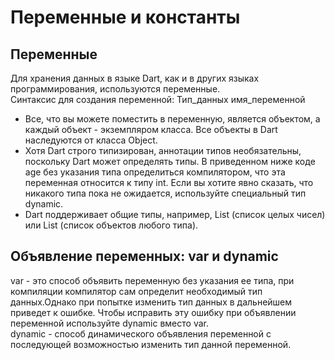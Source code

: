 # Переменные и константы

## Переменные
Для хранения данных в языке Dart, как и в других языках программирования, используются переменные.<br>
Синтаксис для создания переменной: Тип_данных имя_переменной<br>
- Все, что вы можете поместить в переменную, является объектом, а каждый объект - экземпляром класса. Все объекты в Dart наследуются от класса Object.
- Хотя Dart строго типизирован, аннотации типов необязательны, поскольку Dart может определять типы. В приведенном ниже коде age без указания типа определиться компилятором, что эта переменная относится к типу int. Если вы хотите явно сказать, что никакого типа пока не ожидается, используйте специальный тип dynamic.
- Dart поддерживает общие типы, например, List<int> (список целых чисел) или List<dynamic> (список объектов любого типа).

## Объявление переменных: var и dynamic
var - это способ объявить переменную без указания ее типа, при компиляции компилятор сам определит необходимый тип данных.Однако при попытке изменить тип данных в дальнейшем приведет к ошибке. Чтобы исправить эту ошибку при объявлении переменной используйте dynamic вместо var.<br>
dynamic - способ динамического объявления переменной с последующей возможностью изменить тип данной переменной.